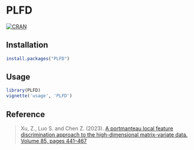 # PLFD

[![CRAN](https://www.r-pkg.org/badges/version-last-release/PLFD)](https://cran.r-project.org/package=PLFD)

<!-- 2022-12-28
## Dependencies

* `R > 3.5.0`
* To install `PLFD` from source on win-platform, please ensure that the [Rtools](https://cran.r-project.org/bin/windows/Rtools/) is deployed well. 
-->


## Installation

```R
install.packages("PLFD")
```

<!-- 
or

```
library(remotes)
install_git("https://github.com/paradoxical-rhapsody/PLFD.git")
```
-->

## Usage

```R
library(PLFD)
vignette('usage', 'PLFD')
```

## Reference

> Xu, Z., Luo S. and Chen Z. (2023). [A portmanteau local feature discrimination approach to the high-dimensional matrix-variate data. Volume 85, pages 441–467](https://dx.doi.org/10.1007/s13171-021-00255-2)

